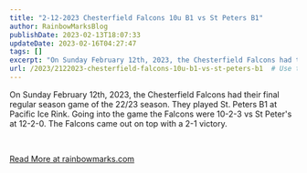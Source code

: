 ```yaml
---
title: "2-12-2023 Chesterfield Falcons 10u B1 vs St Peters B1"
author: RainbowMarksBlog
publishDate: 2023-02-13T18:07:33
updateDate: 2023-02-16T04:27:47
tags: []
excerpt: "On Sunday February 12th, 2023, the Chesterfield Falcons had their final regular season game of the 22/23 season. They played St. Peters B1 at Pacific Ice Rink. Going into the game the Falcons were 10-2-3 vs St Peter's at 12-2-0. The Falcons came out on top with a 2-1 victory.  &nbsp; "
url: /2023/2122023-chesterfield-falcons-10u-b1-vs-st-peters-b1  # Use the generated URL with year
---
```

<p>On Sunday February 12th, 2023, the Chesterfield Falcons had their final regular season game of the 22/23 season. They played St. Peters B1 at Pacific Ice Rink. Going into the game the Falcons were 10-2-3 vs St Peter's at 12-2-0. The Falcons came out on top with a 2-1 victory.</p>  <p>&nbsp;</p>  <a href="https://rainbowmarks.com/Events/2023/02/Falcons-vs-St-Peters">Read More at rainbowmarks.com</a>
